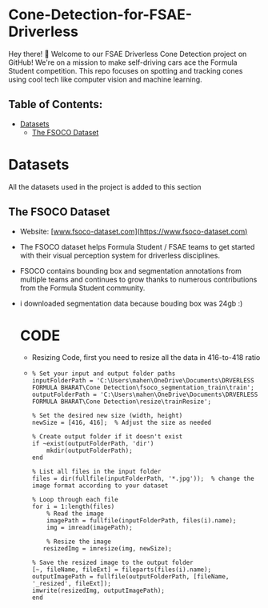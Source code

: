 # Cone-Detection-for-FSAE-Driverless
Hey there! 👋 Welcome to our FSAE Driverless Cone Detection project on GitHub! We're on a mission to make self-driving cars ace the Formula Student competition. This repo focuses on spotting and tracking cones using cool tech like computer vision and machine learning.

## Table of Contents:
- [Datasets](#datasets)
	- [The FSOCO Dataset](#fsoco)

# Datasets
All the datasets used in the project is added to this section
## The FSOCO Dataset
- Website: [www.fsoco-dataset.com](https://www.fsoco-dataset.com)

- The FSOCO dataset helps Formula Student / FSAE teams to get started with their visual perception system for driverless disciplines.

- FSOCO contains bounding box and segmentation annotations from multiple teams and continues to grow thanks to numerous contributions from the Formula Student community.

- i downloaded segmentation data because bouding box was 24gb :)

  # CODE
  - Resizing Code, first you need to resize all the data in 416-to-418 ratio
  - 	% Set your input and output folder paths
		inputFolderPath = 'C:\Users\mahen\OneDrive\Documents\DRVERLESS FORMULA BHARAT\Cone Detection\fsoco_segmentation_train\train';
		outputFolderPath = 'C:\Users\mahen\OneDrive\Documents\DRVERLESS FORMULA BHARAT\Cone Detection\resize\trainResize';

		% Set the desired new size (width, height)
		newSize = [416, 416];  % Adjust the size as needed

		% Create output folder if it doesn't exist
		if ~exist(outputFolderPath, 'dir')
		    mkdir(outputFolderPath);
		end

		% List all files in the input folder	
		files = dir(fullfile(inputFolderPath, '*.jpg'));  % change the image format according to your dataset

		% Loop through each file
		for i = 1:length(files)
    		% Read the image
    		imagePath = fullfile(inputFolderPath, files(i).name);
    		img = imread(imagePath);
    
    		% Resize the image
 		   resizedImg = imresize(img, newSize);
    
	    % Save the resized image to the output folder
	    [~, fileName, fileExt] = fileparts(files(i).name);
	    outputImagePath = fullfile(outputFolderPath, [fileName, '_resized', fileExt]);
	    imwrite(resizedImg, outputImagePath);
		end

